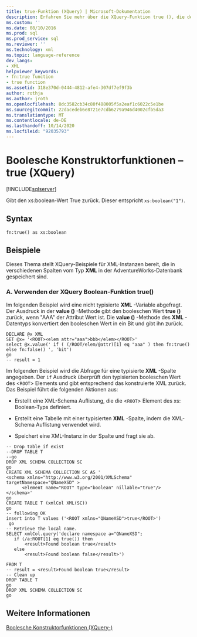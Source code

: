 ```yaml
---
title: true-Funktion (XQuery) | Microsoft-Dokumentation
description: Erfahren Sie mehr über die XQuery-Funktion true (), die den booleschen Wert true zurückgibt.
ms.custom: ''
ms.date: 08/10/2016
ms.prod: sql
ms.prod_service: sql
ms.reviewer: ''
ms.technology: xml
ms.topic: language-reference
dev_langs:
- XML
helpviewer_keywords:
- fn:true function
- true function
ms.assetid: 318e370d-0444-4812-afe4-307df7ef9f3b
author: rothja
ms.author: jroth
ms.openlocfilehash: 8dc3582cb34c80f488005f5a2eaf1c6022c5e1be
ms.sourcegitcommit: 22dacedeb6e8721e7cdb6279a946d4002cfb5da3
ms.translationtype: MT
ms.contentlocale: de-DE
ms.lasthandoff: 10/14/2020
ms.locfileid: "92035793"
---
```

# <a name="boolean-constructor-functions---true-xquery"></a>Boolesche Konstruktorfunktionen – true (XQuery)
[!INCLUDE[sqlserver](../includes/applies-to-version/sqlserver.md)]

  Gibt den xs:boolean-Wert True zurück. Dieser entspricht `xs:boolean("1")`.  
  
## <a name="syntax"></a>Syntax  
  
```  
fn:true() as xs:boolean  
```  
  
## <a name="examples"></a>Beispiele  
 Dieses Thema stellt XQuery-Beispiele für XML-Instanzen bereit, die in verschiedenen Spalten vom Typ **XML** in der AdventureWorks-Datenbank gespeichert sind.  
  
### <a name="a-using-the-true-xquery-boolean-function"></a>A. Verwenden der XQuery Boolean-Funktion true()  
 Im folgenden Beispiel wird eine nicht typisierte **XML** -Variable abgefragt. Der Ausdruck in der **value ()** -Methode gibt den booleschen Wert **true ()** zurück, wenn "AAA" der Attribut Wert ist. Die **value ()** -Methode des **XML** -Datentyps konvertiert den booleschen Wert in ein Bit und gibt ihn zurück.  
  
```  
DECLARE @x XML  
SET @x= '<ROOT><elem attr="aaa">bbb</elem></ROOT>'  
select @x.value(' if ( (/ROOT/elem/@attr)[1] eq "aaa" ) then fn:true() else fn:false() ', 'bit')  
go  
-- result = 1  
```  
  
 Im folgenden Beispiel wird die Abfrage für eine typisierte **XML** -Spalte angegeben. Der `if` Ausdruck überprüft den typisierten booleschen Wert des <`ROOT`> Elements und gibt entsprechend das konstruierte XML zurück. Das Beispiel führt die folgenden Aktionen aus:  
  
-   Erstellt eine XML-Schema Auflistung, die die <`ROOT`> Element des xs: Boolean-Typs definiert.  
  
-   Erstellt eine Tabelle mit einer typisierten **XML** -Spalte, indem die XML-Schema Auflistung verwendet wird.  
  
-   Speichert eine XML-Instanz in der Spalte und fragt sie ab.  
  
```  
-- Drop table if exist  
--DROP TABLE T  
--go  
DROP XML SCHEMA COLLECTION SC  
go  
CREATE XML SCHEMA COLLECTION SC AS '  
<schema xmlns="http://www.w3.org/2001/XMLSchema"  
targetNamespace="QNameXSD" >  
      <element name="ROOT" type="boolean" nillable="true"/>  
</schema>'  
go  
CREATE TABLE T (xmlCol XML(SC))  
go  
-- following OK  
insert into T values ('<ROOT xmlns="QNameXSD">true</ROOT>')  
 go  
-- Retrieve the local name.   
SELECT xmlCol.query('declare namespace a="QNameXSD";   
   if (/a:ROOT[1] eq true()) then  
       <result>Found boolean true</result>  
   else  
       <result>Found boolean false</result>')  
  
FROM T  
-- result = <result>Found boolean true</result>  
-- Clean up  
DROP TABLE T  
go  
DROP XML SCHEMA COLLECTION SC  
go  
```  
  
## <a name="see-also"></a>Weitere Informationen  
 [Boolesche Konstruktorfunktionen &#40;XQuery-&#41;](./xquery-functions-against-the-xml-data-type.md)  
  
